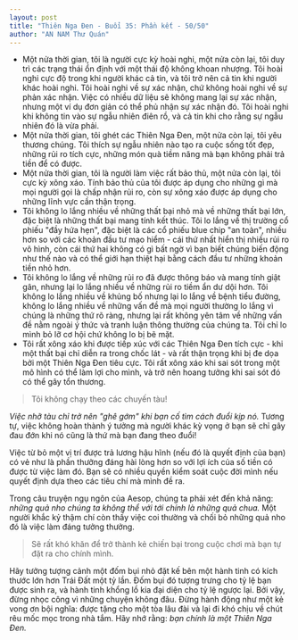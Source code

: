```yaml
---
layout: post
title: "Thiên Nga Đen - Buổi 35: Phần kết - 50/50"
author: "AN NAM Thư Quán"
---
```


* Một nửa thời gian, tôi là người cực kỳ hoài nghi, một nửa còn lại, tôi duy trì các trạng thái ổn định với một thái độ không khoan nhượng. Tôi hoài nghi cực độ trong khi người khác cả tin, và tôi trở nên cả tin khi người khác hoài nghi. Tôi hoài nghi về sự xác nhận, chứ không hoài nghi về sự phản xác nhận. Việc có nhiều dữ liệu sẽ không mang lại sự xác nhận, nhưng một ví dụ đơn giản có thể phủ nhận sự xác nhận đó. Tôi hoài nghi khi không tin vào sự ngẫu nhiên điên rồ, và cả tin khi cho rằng sự ngẫu nhiên đó là vừa phải.
* Một nửa thời gian, tôi ghét các Thiên Nga Đen, một nửa còn lại, tôi yêu thương chúng. Tôi thích sự ngẫu nhiên nào tạo ra cuộc sống tốt đẹp, những rủi ro tích cực, những món quà tiềm năng mà bạn không phải trả tiền để có được.
* Một nửa thời gian, tôi là người làm việc rất bảo thủ, một nửa còn lại, tôi cực kỳ xông xáo. Tính bảo thủ của tôi được áp dụng cho những gì mà mọi người gọi là chấp nhận rủi ro, còn sự xông xáo được áp dụng cho những lĩnh vực cần thận trọng.
* Tôi không lo lắng nhiều về những thất bại nhỏ mà về những thất bại lớn, đặc biệt là những thất bại mang tính kết thúc. Tôi lo lắng về thị trường cổ phiếu "đầy hứa hẹn", đặc biệt là các cổ phiếu blue chip "an toàn", nhiều hơn so với các khoản đầu tư mạo hiểm - cái thứ nhất hiển thị nhiều rủi ro vô hình, còn cái thứ hai không có gì bất ngờ vì bạn biết chúng biến động như thế nào và có thể giới hạn thiệt hại bằng cách đầu tư những khoản tiền nhỏ hơn.
* Tôi không lo lắng về những rủi ro đã được thông báo và mang tính giật gân, nhưng lại lo lắng nhiều về những rủi ro tiềm ẩn dư dội hơn. Tôi không lo lắng nhiều về khủng bố nhưng lại lo lắng về bệnh tiểu đường, không lo lắng nhiều về những vấn đề mà mọi người thường lo lắng vì chúng là những thứ rõ ràng, nhưng lại rất không yên tâm về những vấn đề nằm ngoài ý thức và tranh luận thông thường của chúng ta. Tôi chỉ lo mình bỏ lỡ cơ hội chứ không lo bị bẽ mặt.
* Tôi rất xông xáo khi được tiếp xúc với các Thiên Nga Đen tích cực - khi một thất bại chỉ diễn ra trong chốc lát - và rất thận trọng khi bị đe dọa bởi một Thiên Nga Đen tiêu cực. Tôi rất xông xáo khi sai sót trong một mô hình có thể làm lợi cho mình, và trở nên hoang tưởng khi sai sót đó có thể gây tổn thương.

> Tôi không chạy theo các chuyến tàu!

*Việc nhỡ tàu chỉ trở nên "ghê gớm" khi bạn cố tìm cách đuổi kịp nó.* Tương tự, việc không hoàn thành ý tưởng mà người khác kỳ vọng ở bạn sẽ chỉ gây đau đớn khi nó cũng là thứ mà bạn đang theo đuổi!

Việc từ bỏ một vị trí được trả lương hậu hĩnh (nếu đó là quyết định của bạn) có vẻ như là phần thưởng đáng hài lòng hơn so với lợi ích của số tiền có được từ việc làm đó. Bạn sẽ có nhiều quyền kiểm soát cuộc đời mình nếu quyết định dựa theo các tiêu chí mà mình đề ra.

Trong câu truyện ngụ ngôn của Aesop, chúng ta phải xét đến khả năng: *những quả nho chúng ta không thể với tới chính là những quả chua.* Một người khắc kỷ thậm chí còn thấy việc coi thường và chối bỏ những quả nho đó là việc làm đáng tưởng thưởng.

> Sẽ rất khó khăn để trở thành kẻ chiến bại trong cuộc chơi mà bạn tự đặt ra cho chính mình.

Hãy tưởng tượng cảnh một đốm bụi nhỏ đặt kế bên một hành tinh có kích thước lớn hơn Trái Đất một tỷ lần. Đốm bụi đó tượng trưng cho tỷ lệ bạn được sinh ra, và hành tinh khổng lồ kia đại diện cho tỷ lệ ngược lại. Bởi vậy, đừng nhọc công vì những chuyện không đâu. Đừng hành động như một kẻ vong ơn bội nghĩa: được tặng cho một tòa lâu đài và lại đi khó chịu về chút rêu mốc mọc trong nhà tắm. Hãy nhớ rằng: *bạn chính là một Thiên Nga Đen.*





